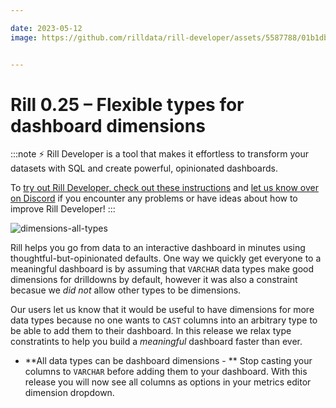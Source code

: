 ```yaml
---

date: 2023-05-12
image: https://github.com/rilldata/rill-developer/assets/5587788/01b1dbe0-bafc-4cc2-8488-a32a16d26409.png


---
```



# Rill 0.25 – Flexible types for dashboard dimensions

:::note
⚡ Rill Developer is a tool that makes it effortless to transform your datasets with SQL and create powerful, opinionated dashboards.

To [try out Rill Developer, check out these instructions](../../install) and [let us know over on Discord](https://bit.ly/3bbcSl9) if you encounter any problems or have ideas about how to improve Rill Developer!
:::

![dimensions-all-types](https://github.com/rilldata/rill-developer/assets/5587788/bd762c01-2230-4152-a8cc-d47b939db251.gif "826302155")

Rill helps you go from data to an interactive dashboard in minutes using thoughtful-but-opinionated defaults. One way we quickly get everyone to a meaningful dashboard is by assuming that `VARCHAR` data types make good dimensions for drilldowns by default, however it was also a constraint becasue we _did not_ allow other types to be dimensions.

Our users let us know that it would be useful to have dimensions for more data types because no one wants to `CAST` columns into an arbitrary type to be able to add them to their dashboard. In this release we relax type constratints to help you build a _meaningful_ dashboard faster than ever.

- **All data types can be dashboard dimensions - ** Stop casting your columns to `VARCHAR` before adding them to your dashboard. With this release you will now see all columns as options in your metrics editor dimension dropdown.
